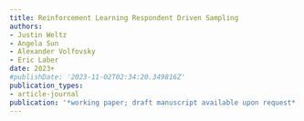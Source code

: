 ```yaml
---
title: Reinforcement Learning Respondent Driven Sampling
authors:
- Justin Weltz
- Angela Sun
- Alexander Volfovsky
- Eric Laber
date: 2023+
#publishDate: '2023-11-02T02:34:20.349816Z'
publication_types:
- article-journal
publication: '*working paper; draft manuscript available upon request*'
---
```

